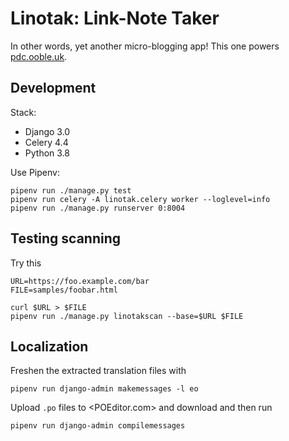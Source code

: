 Linotak: Link-Note Taker
========================

In other words, yet another micro-blogging app! This one powers [pdc.ooble.uk][].



Development
-----------

Stack:

  * Django 3.0
  * Celery 4.4
  * Python 3.8

Use Pipenv:

    pipenv run ./manage.py test
    pipenv run celery -A linotak.celery worker --loglevel=info
    pipenv run ./manage.py runserver 0:8004



Testing scanning
----------------

Try this

    URL=https://foo.example.com/bar
    FILE=samples/foobar.html

    curl $URL > $FILE
    pipenv run ./manage.py linotakscan --base=$URL $FILE


Localization
------------

Freshen the extracted translation files with

    pipenv run django-admin makemessages -l eo

Upload `.po` files to <POEditor.com> and download and then run

    pipenv run django-admin compilemessages





  [pdc.ooble.uk]: https://pdc.ooble.uk/
  [rel-syndication]: http://microformats.org/wiki/rel-syndication
  [Mastodon API]: https://github.com/tootsuite/documentation/blob/master/Using-the-API/API.md
  [WebMention]: https://www.w3.org/TR/webmention/
  [Microformats2]: http://microformats.org/wiki/microformats2
  [Translation]: https://docs.djangoproject.com/en/3.0/topics/i18n/translation/
